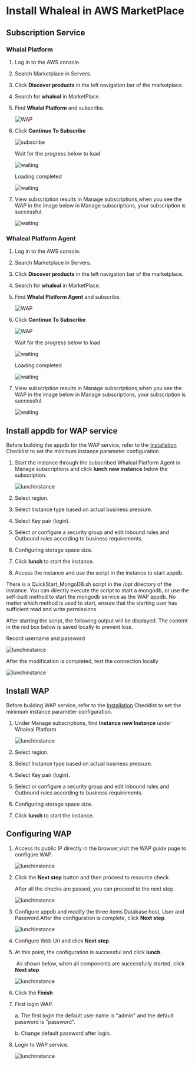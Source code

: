 # Install Whaleal in AWS MarketPlace

## Subscription Service

### Whalal Platform

1. Log in to the AWS console.

2. Search Marketplace in Servers.

3. Click **Discover products** in the left navigation bar of the marketplace.

4. Search for **whaleal** in MarketPlace.

5. Find **Whalal Platform** and subscribe.

   ![WAP](../../images/02-InstallWhaleal/WAP.png)

6. Click  **Continue  To Subscribe**

   ![subscribe](../../images/02-InstallWhaleal/subscribe.png)

   Wait for the progress below to load

   ![waiting](../../images/02-InstallWhaleal/waiting.png)

   Loading completed

   ![waiting](../../images/02-InstallWhaleal/completed.png)

7. View subscription results in Manage subscriptions,when you see the WAP in the image below in Manage subscriptions, your subscription is successful.

   ![waiting](../../images/02-InstallWhaleal/WAP2.png)

### Whaleal Platform Agent

1. Log in to the AWS console.

2. Search Marketplace in Servers.

3. Click **Discover products** in the left navigation bar of the marketplace.

4. Search for **whaleal** in MarketPlace.

5. Find **Whalal Platform Agent** and subscribe.

   ![WAP](../../images/02-InstallWhaleal/WhalealPlatformAgent.png)

6. Click  **Continue  To Subscribe**

   ![WAP](../../images/02-InstallWhaleal/AgentSbuscribe.png)

   Wait for the progress below to load

   ![waiting](../../images/02-InstallWhaleal/AgentWaiting.png)

   Loading completed

   ![waiting](../../images/02-InstallWhaleal/AgentCompleted.png)

7. View subscription results in Manage subscriptions,when you see the WAP in the image below in Manage subscriptions, your subscription is successful.

   ![waiting](../../images/02-InstallWhaleal/Agent.png)

## Install appdb for WAP service

Before building the appdb for the WAP service, refer to the [Installation](../02-HardwareAndSoftwareRequirements.md) Checklist to set the minimum instance parameter configuration.

1. Start the instance through the subscribed Whaleal Platform Agent in Manage subscriptions and click **lunch new instance** below the subscription.

   ![lunchinstance](../../images/02-InstallWhaleal/lunchinstance.png)

2. Select region.

3. Select Instance type based on actual business pressure.

4. Select Key pair (login).

5. Select or configure a security group and edit Inbound rules and Outbound rules according to business requirements.

6. Configuring storage space size.

7. Click **lunch** to start the instance.

1. Access the instance and use the script in the instance to start appdb.

There is a QuickStart_MongoDB.sh script in the /opt directory of the instance. You can directly execute the script to start a mongodb, or use the self-built method to start the mongodb service as the WAP appdb. No matter which method is used to start, ensure that the starting user has sufficient read and write permissions.

After starting the script, the following output will be displayed. The content in the red box below is saved locally to prevent loss.

Record username and password

![lunchinstance](../../images/02-InstallWhaleal/appdb.png)

After the modification is completed, test the connection locally

![lunchinstance](../../images/02-InstallWhaleal/auth.png)

## Install WAP

Before building  WAP service, refer to the [Installation](../02-HardwareAndSoftwareRequirements.md) Checklist to set the minimum instance parameter configuration.

1. Under Manage subscriptions, find **Instance new Instance** under Whaleal Platform

   ![lunchinstance](../../images/02-InstallWhaleal/waplunch.png)

2. Select region.

3. Select Instance type based on actual business pressure.

4. Select Key pair (login).

5. Select or configure a security group and edit Inbound rules and Outbound rules according to business requirements.

6. Configuring storage space size.

1. Click **lunch** to start the instance.

## Configuring WAP

1. Access its public IP directly in the browser,visit the WAP guide page to configure WAP.

   ![lunchinstance](../../images/02-InstallWhaleal/YDpage1.png)

2. Click the **Next step** button and then proceed to resource check.

   After all the checks are passed, you can proceed to the next step.

   ![lunchinstance](../../images/02-InstallWhaleal/resourcecheck.png)

3. Configure appdb and modify the three items Database host, User and Password.After the configuration is complete, click **Next step**.

   ![lunchinstance](../../images/02-InstallWhaleal/YDpage3.png)

4. Configure Web Url and click **Next step**.

5. At this point, the configuration is successful and click **lunch**.

   ​	As shown below, when all components are successfully started, click **Next step**

   ![lunchinstance](../../images/02-InstallWhaleal/YDpage4.png)

6. Click the **Finish**

7. First login WAP.

   a. The first login the default user name is "admin" and the default password is "password".

   b. Change default password after login.

8. Login to WAP service.

   ![lunchinstance](../../images/02-InstallWhaleal/success.png)
